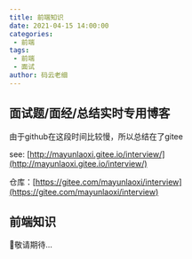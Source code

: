 ```yaml
---
title: 前端知识
date: 2021-04-15 14:00:00
categories:
 - 前端
tags:
 - 前端
 - 面试
author: 码云老细
---
```

## 面试题/面经/总结实时专用博客

由于github在这段时间比较慢，所以总结在了gitee

see: [http://mayunlaoxi.gitee.io/interview/](http://mayunlaoxi.gitee.io/interview/)

仓库：[https://gitee.com/mayunlaoxi/interview](https://gitee.com/mayunlaoxi/interview)
## 前端知识

敬请期待...